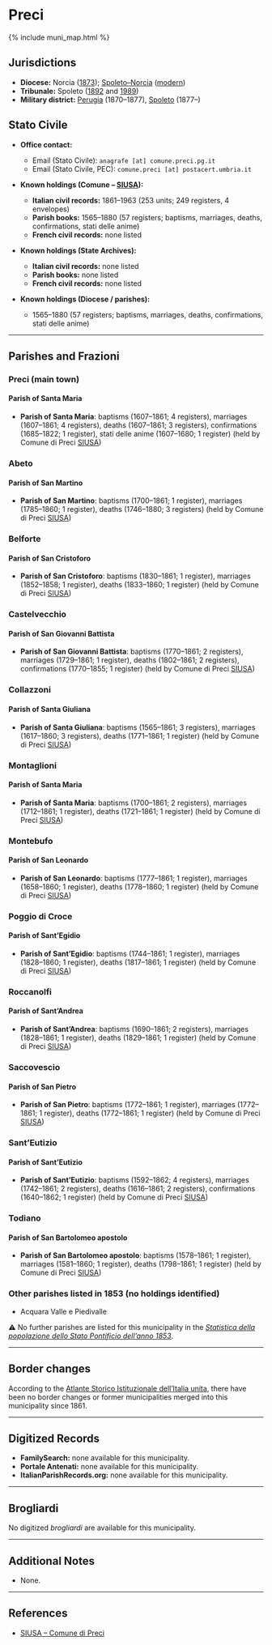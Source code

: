 # Preci

{% include muni_map.html %}

## Jurisdictions

* **Diocese:** Norcia ([1873](https://www.google.it/books/edition/Il_libro_de_comuni_del_Regno_d_Italia_co/WF9mfeJJcDEC?gbpv=1)); [Spoleto–Norcia](../dio/spoleto.md) ([modern](https://www.chiesacattolica.it/annuario-cei/ricerca-parrocchie/))
* **Tribunale:** Spoleto ([1892](https://www.google.it/books/edition/Bollettino_ufficiale_del_Ministero_di_gr/kRXd4t5fK-0C?hl=en&gbpv=1&pg=PA457&printsec=frontcover) and [1989](https://www.google.it/books/edition/Gazzetta_ufficiale_della_Repubblica_ital/-Z6nogg-qMQC?hl=en&gbpv=1&pg=RA8-PA38&printsec=frontcover))
* **Military district:** [Perugia](../mil/perugia.md) (1870–1877), [Spoleto](../mil/spoleto.md) (1877–)

## Stato Civile

* **Office contact:**

  * Email (Stato Civile): `anagrafe [at] comune.preci.pg.it`
  * Email (Stato Civile, PEC): `comune.preci [at] postacert.umbria.it`

* **Known holdings (Comune – [SIUSA](https://siusa-archivi.cultura.gov.it/cgi-bin/siusa/pagina.pl?TipoPag=comparc&Chiave=280015)):**

  * **Italian civil records:** 1861–1963 (253 units; 249 registers, 4 envelopes)
  * **Parish books:** 1565–1880 (57 registers; baptisms, marriages, deaths, confirmations, stati delle anime)
  * **French civil records:** none listed

* **Known holdings (State Archives):**

  * **Italian civil records:** none listed
  * **Parish books:** none listed
  * **French civil records:** none listed

* **Known holdings (Diocese / parishes):**

  * 1565–1880 (57 registers; baptisms, marriages, deaths, confirmations, stati delle anime)

---

## Parishes and Frazioni

### Preci (main town)

#### Parish of Santa Maria

* **Parish of Santa Maria**: baptisms (1607–1861; 4 registers), marriages (1607–1861; 4 registers), deaths (1607–1861; 3 registers), confirmations (1685–1822; 1 register), stati delle anime (1607–1680; 1 register) (held by Comune di Preci [SIUSA](https://siusa-archivi.cultura.gov.it/cgi-bin/siusa/pagina.pl?TipoPag=comparc&Chiave=280015))

### Abeto

#### Parish of San Martino

* **Parish of San Martino**: baptisms (1700–1861; 1 register), marriages (1785–1860; 1 register), deaths (1746–1880; 3 registers) (held by Comune di Preci [SIUSA](https://siusa-archivi.cultura.gov.it/cgi-bin/siusa/pagina.pl?TipoPag=comparc&Chiave=280015))

### Belforte

#### Parish of San Cristoforo

* **Parish of San Cristoforo**: baptisms (1830–1861; 1 register), marriages (1852–1858; 1 register), deaths (1833–1860; 1 register) (held by Comune di Preci [SIUSA](https://siusa-archivi.cultura.gov.it/cgi-bin/siusa/pagina.pl?TipoPag=comparc&Chiave=280015))

### Castelvecchio

#### Parish of San Giovanni Battista

* **Parish of San Giovanni Battista**: baptisms (1770–1861; 2 registers), marriages (1729–1861; 1 register), deaths (1802–1861; 2 registers), confirmations (1770–1855; 1 register) (held by Comune di Preci [SIUSA](https://siusa-archivi.cultura.gov.it/cgi-bin/siusa/pagina.pl?TipoPag=comparc&Chiave=280015))

### Collazzoni

#### Parish of Santa Giuliana

* **Parish of Santa Giuliana**: baptisms (1565–1861; 3 registers), marriages (1617–1860; 3 registers), deaths (1771–1861; 1 register) (held by Comune di Preci [SIUSA](https://siusa-archivi.cultura.gov.it/cgi-bin/siusa/pagina.pl?TipoPag=comparc&Chiave=280015))

### Montaglioni

#### Parish of Santa Maria

* **Parish of Santa Maria**: baptisms (1700–1861; 2 registers), marriages (1712–1861; 1 register), deaths (1721–1861; 1 register) (held by Comune di Preci [SIUSA](https://siusa-archivi.cultura.gov.it/cgi-bin/siusa/pagina.pl?TipoPag=comparc&Chiave=280015))

### Montebufo

#### Parish of San Leonardo

* **Parish of San Leonardo**: baptisms (1777–1861; 1 register), marriages (1658–1860; 1 register), deaths (1778–1860; 1 register) (held by Comune di Preci [SIUSA](https://siusa-archivi.cultura.gov.it/cgi-bin/siusa/pagina.pl?TipoPag=comparc&Chiave=280015))

### Poggio di Croce

#### Parish of Sant’Egidio

* **Parish of Sant’Egidio**: baptisms (1744–1861; 1 register), marriages (1828–1860; 1 register), deaths (1817–1861; 1 register) (held by Comune di Preci [SIUSA](https://siusa-archivi.cultura.gov.it/cgi-bin/siusa/pagina.pl?TipoPag=comparc&Chiave=280015))

### Roccanolfi

#### Parish of Sant’Andrea

* **Parish of Sant’Andrea**: baptisms (1690–1861; 2 registers), marriages (1828–1861; 1 register), deaths (1829–1861; 1 register) (held by Comune di Preci [SIUSA](https://siusa-archivi.cultura.gov.it/cgi-bin/siusa/pagina.pl?TipoPag=comparc&Chiave=280015))

### Saccovescio

#### Parish of San Pietro

* **Parish of San Pietro**: baptisms (1772–1861; 1 register), marriages (1772–1861; 1 register), deaths (1772–1861; 1 register) (held by Comune di Preci [SIUSA](https://siusa-archivi.cultura.gov.it/cgi-bin/siusa/pagina.pl?TipoPag=comparc&Chiave=280015))

### Sant’Eutizio

#### Parish of Sant’Eutizio

* **Parish of Sant’Eutizio**: baptisms (1592–1862; 4 registers), marriages (1742–1861; 2 registers), deaths (1616–1861; 2 registers), confirmations (1640–1862; 1 register) (held by Comune di Preci [SIUSA](https://siusa-archivi.cultura.gov.it/cgi-bin/siusa/pagina.pl?TipoPag=comparc&Chiave=280015))

### Todiano

#### Parish of San Bartolomeo apostolo

* **Parish of San Bartolomeo apostolo**: baptisms (1578–1861; 1 register), marriages (1581–1860; 1 register), deaths (1798–1861; 1 register) (held by Comune di Preci [SIUSA](https://siusa-archivi.cultura.gov.it/cgi-bin/siusa/pagina.pl?TipoPag=comparc&Chiave=280015))

### Other parishes listed in 1853 (no holdings identified)

* Acquara Valle e Piedivalle

⚠️ No further parishes are listed for this municipality in the *[Statistica della popolazione dello Stato Pontificio dell’anno 1853](https://www.google.it/books/edition/Statistics_della_popolazione_dello_Stato/v6dCAQAAMAAJ)*.

---

## Border changes

According to the [Atlante Storico Istituzionale dell’Italia unita](http://dati.san.beniculturali.it/asi/local/), there have been no border changes or former municipalities merged into this municipality since 1861.

---

## Digitized Records

* **FamilySearch:** none available for this municipality.
* **Portale Antenati:** none available for this municipality.
* **ItalianParishRecords.org:** none available for this municipality.

---

## Brogliardi

No digitized *brogliardi* are available for this municipality.

---

## Additional Notes

* None.

---

## References

* [SIUSA – Comune di Preci](https://siusa-archivi.cultura.gov.it/cgi-bin/siusa/pagina.pl?TipoPag=comparc&Chiave=280015)
